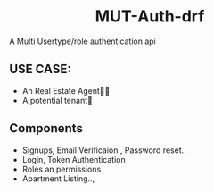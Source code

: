 <h1 align="center"> MUT-Auth-drf </h1>

A Multi Usertype/role authentication api  

## USE CASE:
- An Real Estate Agent🏡👔
- A potential tenant🤵

## Components
- Signups, Email Verificaion , Password reset..
- Login, Token Authentication
- Roles an permissions
- Apartment Listing..,



 
